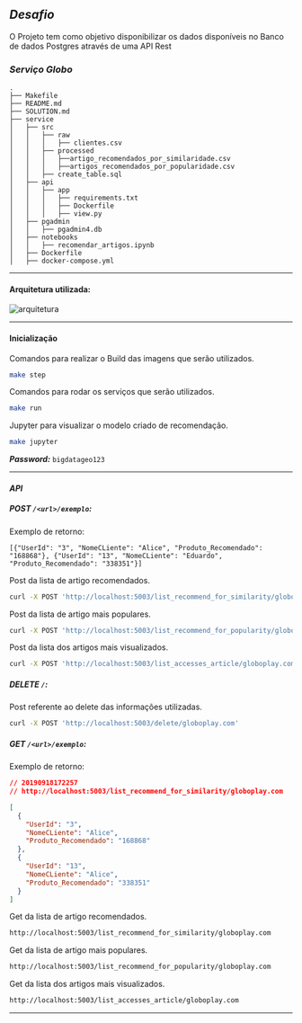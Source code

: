 ## ***Desafio***
O Projeto tem como objetivo disponibilizar os dados disponíveis no Banco de dados Postgres através de uma API Rest


### *Serviço Globo*
```
.
├── Makefile
├── README.md
├── SOLUTION.md
├── service
│   ├── src
│   │   ├── raw
│   │   │   ├── clientes.csv
│   │   ├── processed
│   │   │   ├──artigo_recomendados_por_similaridade.csv
│   │   │   ├──artigos_recomendados_por_popularidade.csv
│   │   ├── create_table.sql
│   ├── api
│   │   ├── app
│   │   │   ├── requirements.txt
│   │   │   ├── Dockerfile
│   │   │   ├── view.py
│   ├── pgadmin
│   │   ├── pgadmin4.db
│   ├── notebooks
│   │   ├── recomendar_artigos.ipynb
│   ├── Dockerfile
│   ├── docker-compose.yml
```


----------


#### Arquitetura utilizada: 

![arquitetura](https://user-images.githubusercontent.com/28897059/65170634-7e574280-da1f-11e9-80d9-19fd761d7c3f.png)



----------


#### Inicialização
Comandos para realizar o Build das imagens que serão utilizados.

```bash
make step
```

Comandos para rodar os serviços que serão utilizados.

```bash
make run
```
Jupyter para visualizar o modelo criado de recomendação.

```bash
make jupyter
```
***Password:*** `bigdatageo123`


----------


####  ***API***

##### POST `/<url>/exemplo`:
Exemplo de retorno:
```
[{"UserId": "3", "NomeCLiente": "Alice", "Produto_Recomendado": "168868"}, {"UserId": "13", "NomeCLiente": "Eduardo", "Produto_Recomendado": "338351"}]
```
Post da lista de artigo recomendados.

```bash
curl -X POST 'http://localhost:5003/list_recommend_for_similarity/globoplay.com'
```
Post da lista de artigo mais populares.

```bash
curl -X POST 'http://localhost:5003/list_recommend_for_popularity/globoplay.com'
```

Post da lista dos artigos mais visualizados.

```bash
curl -X POST 'http://localhost:5003/list_accesses_article/globoplay.com'
```

##### DELETE `/`:
Post referente ao delete das informações utilizadas.

```bash
curl -X POST 'http://localhost:5003/delete/globoplay.com'
```

##### GET `/<url>/exemplo`:

Exemplo de retorno:
```json
// 20190918172257
// http://localhost:5003/list_recommend_for_similarity/globoplay.com

[
  {
    "UserId": "3",
    "NomeCLiente": "Alice",
    "Produto_Recomendado": "168868"
  },
  {
    "UserId": "13",
    "NomeCLiente": "Alice",
    "Produto_Recomendado": "338351"
  }
]
```

Get da lista de artigo recomendados.

```bash
http://localhost:5003/list_recommend_for_similarity/globoplay.com
```
Get da lista de artigo mais populares.

```bash
http://localhost:5003/list_recommend_for_popularity/globoplay.com
```

Get da lista dos artigos mais visualizados.

```bash
http://localhost:5003/list_accesses_article/globoplay.com
```

----------